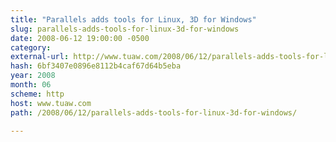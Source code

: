 ```yaml
---
title: "Parallels adds tools for Linux, 3D for Windows"
slug: parallels-adds-tools-for-linux-3d-for-windows
date: 2008-06-12 19:00:00 -0500
category: 
external-url: http://www.tuaw.com/2008/06/12/parallels-adds-tools-for-linux-3d-for-windows/
hash: 6bf3407e0896e8112b4caf67d64b5eba
year: 2008
month: 06
scheme: http
host: www.tuaw.com
path: /2008/06/12/parallels-adds-tools-for-linux-3d-for-windows/

---
```



